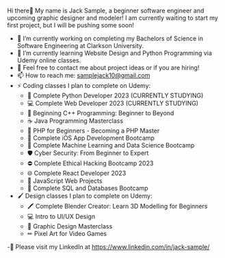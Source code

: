 Hi there👋
My name is Jack Sample, a beginner software engineer and upcoming graphic designer and modeler!
I am currently waiting to start my first project, but I will be pushing some soon!

- 🔭 I’m currently working on completing my Bachelors of Science in Software Engineering at Clarkson University.
- 🌱 I’m currently learning Website Design and Python Programming via Udemy online classes.
- 💬 Feel free to contact me about project ideas or if you are hiring!
- 📫 How to reach me: samplejack10@gmail.com
- ⚡ Coding classes I plan to complete on Udemy:
    - 🐍 Complete Python Developer 2023 (CURRENTLY STUDYING)
    - 💻 Complete Web Developer 2023 (CURRENTLY STUDYING)
    - 🔰 Beginning C++ Programming: Beginner to Beyond
    - ☕ Java Programming Masterclass
    - 🐘 PHP for Beginners - Becoming a PHP Master
    - 🍎 Complete iOS App Development Bootcamp
    - 🤖 Complete Machine Learning and Data Science Bootcamp
    - 🛡️ Cyber Security: From Beginner to Expert
    - ⛔ Complete Ethical Hacking Bootcamp 2023
    - 🌐 Complete React Developer 2023
    - 📜 JavaScript Web Projects
    - 💾 Complete SQL and Databases Bootcamp
- 🖌️ Design classes I plan to complete on Udemy:
    - 🖍 Complete Blender Creator: Learn 3D Modelling for Beginners
    - 💻 Intro to UI/UX Design
    - 🎨 Graphic Design Masterclass
    - ✏ Pixel Art for Video Games

-🔗 Please visit my LinkedIn at https://www.linkedin.com/in/jack-sample/

